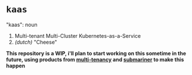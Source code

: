 # `kaas`

"kaas": noun
   1. Multi-tenant Multi-Cluster Kubernetes-as-a-Service
   2. *(dutch)* "Cheese"

**This repository is a WIP, i'll plan to start working on this sometime in the future, using products from [multi-tenancy](https://github.com/kubernetes-sigs/multi-tenancy) and [submariner](https://submariner.io/) to make this happen**
